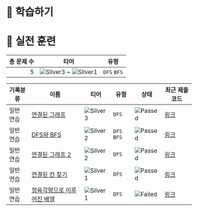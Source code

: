 # 📖 학습하기

# 🥇 실전 훈련
|총 문제 수|티어|유형|
|---:|---|---|
|5|![Silver3][s3] ~ ![Silver1][s1]|`DFS` `BFS`|

|기록분류|이름|티어|유형|상태|최근 제출 코드|
|---|---|---|---|---|---|
|일반 연습|[연결된 그래프](https://www.codetree.ai/training-field/search/problems/connected-graph)|![Silver3][s3]|`DFS`|![Passed][passed]|[링크](https://github.com/yongun2/codetree-TILs/blob/main/240604/%EC%97%B0%EA%B2%B0%EB%90%9C%20%EA%B7%B8%EB%9E%98%ED%94%84/connected-graph.java)|
|일반 연습|[DFS와 BFS](https://www.codetree.ai/training-field/search/problems/DFS-and-BFS)|![Silver2][s2]|`DFS` `BFS`|![Passed][passed]|[링크](https://github.com/yongun2/codetree-TILs/blob/main/240604/DFS%EC%99%80%20BFS/DFS-and-BFS.java)|
|일반 연습|[연결된 그래프 2](https://www.codetree.ai/training-field/search/problems/connected-graph-2)|![Silver2][s2]|`DFS`|![Passed][passed]|[링크](https://github.com/yongun2/codetree-TILs/blob/main/240604/%EC%97%B0%EA%B2%B0%EB%90%9C%20%EA%B7%B8%EB%9E%98%ED%94%84%202/connected-graph-2.java)|
|일반 연습|[연결된 칸 찾기](https://www.codetree.ai/training-field/search/problems/find-linked-cells)|![Silver1][s1]|`DFS`|![Passed][passed]|[링크](https://github.com/yongun2/codetree-TILs/blob/main/240604/%EC%97%B0%EA%B2%B0%EB%90%9C%20%EC%B9%B8%20%EC%B0%BE%EA%B8%B0/find-linked-cells.java)|
|일반 연습|[정육각형으로 이루어진 배열](https://www.codetree.ai/training-field/search/problems/array-of-hexagons)|![Silver1][s1]|`DFS`|![Failed][failed]|[링크](https://github.com/yongun2/codetree-TILs/blob/main/240604/%EC%A0%95%EC%9C%A1%EA%B0%81%ED%98%95%EC%9C%BC%EB%A1%9C%20%EC%9D%B4%EB%A3%A8%EC%96%B4%EC%A7%84%20%EB%B0%B0%EC%97%B4/array-of-hexagons.java)|










[b5]: https://img.shields.io/badge/Bronze_5-%235D3E31.svg
[b4]: https://img.shields.io/badge/Bronze_4-%235D3E31.svg
[b3]: https://img.shields.io/badge/Bronze_3-%235D3E31.svg
[b2]: https://img.shields.io/badge/Bronze_2-%235D3E31.svg
[b1]: https://img.shields.io/badge/Bronze_1-%235D3E31.svg
[s5]: https://img.shields.io/badge/Silver_5-%23394960.svg
[s4]: https://img.shields.io/badge/Silver_4-%23394960.svg
[s3]: https://img.shields.io/badge/Silver_3-%23394960.svg
[s2]: https://img.shields.io/badge/Silver_2-%23394960.svg
[s1]: https://img.shields.io/badge/Silver_1-%23394960.svg
[g5]: https://img.shields.io/badge/Gold_5-%23FFC433.svg
[g4]: https://img.shields.io/badge/Gold_4-%23FFC433.svg
[g3]: https://img.shields.io/badge/Gold_3-%23FFC433.svg
[g2]: https://img.shields.io/badge/Gold_2-%23FFC433.svg
[g1]: https://img.shields.io/badge/Gold_1-%23FFC433.svg
[p5]: https://img.shields.io/badge/Platinum_5-%2376DDD8.svg
[p4]: https://img.shields.io/badge/Platinum_4-%2376DDD8.svg
[p3]: https://img.shields.io/badge/Platinum_3-%2376DDD8.svg
[p2]: https://img.shields.io/badge/Platinum_2-%2376DDD8.svg
[p1]: https://img.shields.io/badge/Platinum_1-%2376DDD8.svg
[passed]: https://img.shields.io/badge/Passed-%23009D27.svg
[failed]: https://img.shields.io/badge/Failed-%23D24D57.svg
[easy]: https://img.shields.io/badge/쉬움-%235cb85c.svg?for-the-badge
[medium]: https://img.shields.io/badge/보통-%23FFC433.svg?for-the-badge
[hard]: https://img.shields.io/badge/어려움-%23D24D57.svg?for-the-badge